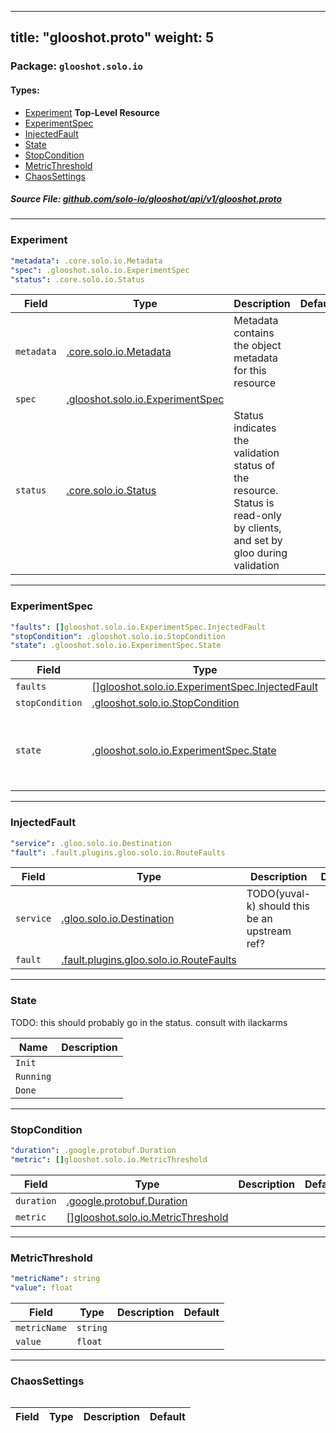 
---
title: "glooshot.proto"
weight: 5
---

<!-- Code generated by solo-kit. DO NOT EDIT. -->


### Package: `glooshot.solo.io` 
#### Types:


- [Experiment](#experiment) **Top-Level Resource**
- [ExperimentSpec](#experimentspec)
- [InjectedFault](#injectedfault)
- [State](#state)
- [StopCondition](#stopcondition)
- [MetricThreshold](#metricthreshold)
- [ChaosSettings](#chaossettings)
  



##### Source File: [github.com/solo-io/glooshot/api/v1/glooshot.proto](https://github.com/solo-io/glooshot/blob/master/api/v1/glooshot.proto)





---
### Experiment



```yaml
"metadata": .core.solo.io.Metadata
"spec": .glooshot.solo.io.ExperimentSpec
"status": .core.solo.io.Status

```

| Field | Type | Description | Default |
| ----- | ---- | ----------- |----------- | 
| `metadata` | [.core.solo.io.Metadata](../../../../solo-kit/api/v1/metadata.proto.sk#metadata) | Metadata contains the object metadata for this resource |  |
| `spec` | [.glooshot.solo.io.ExperimentSpec](../glooshot.proto.sk#experimentspec) |  |  |
| `status` | [.core.solo.io.Status](../../../../solo-kit/api/v1/status.proto.sk#status) | Status indicates the validation status of the resource. Status is read-only by clients, and set by gloo during validation |  |




---
### ExperimentSpec



```yaml
"faults": []glooshot.solo.io.ExperimentSpec.InjectedFault
"stopCondition": .glooshot.solo.io.StopCondition
"state": .glooshot.solo.io.ExperimentSpec.State

```

| Field | Type | Description | Default |
| ----- | ---- | ----------- |----------- | 
| `faults` | [[]glooshot.solo.io.ExperimentSpec.InjectedFault](../glooshot.proto.sk#injectedfault) |  |  |
| `stopCondition` | [.glooshot.solo.io.StopCondition](../glooshot.proto.sk#stopcondition) |  |  |
| `state` | [.glooshot.solo.io.ExperimentSpec.State](../glooshot.proto.sk#state) | State is the enum indicating the state of the resource |  |




---
### InjectedFault



```yaml
"service": .gloo.solo.io.Destination
"fault": .fault.plugins.gloo.solo.io.RouteFaults

```

| Field | Type | Description | Default |
| ----- | ---- | ----------- |----------- | 
| `service` | [.gloo.solo.io.Destination](../../../../gloo/projects/gloo/api/v1/proxy.proto.sk#destination) | TODO(yuval-k) should this be an upstream ref? |  |
| `fault` | [.fault.plugins.gloo.solo.io.RouteFaults](../../../../gloo/projects/gloo/api/v1/plugins/faultinjection/fault.proto.sk#routefaults) |  |  |




---
### State

 
TODO: this should probably go in the status. consult with ilackarms

| Name | Description |
| ----- | ----------- | 
| `Init` |  |
| `Running` |  |
| `Done` |  |




---
### StopCondition



```yaml
"duration": .google.protobuf.Duration
"metric": []glooshot.solo.io.MetricThreshold

```

| Field | Type | Description | Default |
| ----- | ---- | ----------- |----------- | 
| `duration` | [.google.protobuf.Duration](https://developers.google.com/protocol-buffers/docs/reference/csharp/class/google/protobuf/well-known-types/duration) |  |  |
| `metric` | [[]glooshot.solo.io.MetricThreshold](../glooshot.proto.sk#metricthreshold) |  |  |




---
### MetricThreshold



```yaml
"metricName": string
"value": float

```

| Field | Type | Description | Default |
| ----- | ---- | ----------- |----------- | 
| `metricName` | `string` |  |  |
| `value` | `float` |  |  |




---
### ChaosSettings



```yaml

```

| Field | Type | Description | Default |
| ----- | ---- | ----------- |----------- | 





<!-- Start of HubSpot Embed Code -->
<script type="text/javascript" id="hs-script-loader" async defer src="//js.hs-scripts.com/5130874.js"></script>
<!-- End of HubSpot Embed Code -->
